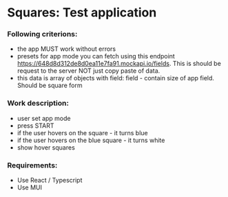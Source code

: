 # Squares: Test application

### Following criterions:

- the app MUST work without errors
- presets for app mode you can fetch using this endpoint https://648d8d312de8d0ea11e7fa91.mockapi.io/fields. This is should be request to the server NOT just copy paste of data.
- this data is array of objects with field: field - contain size of app field. Should be square form

### Work description:
- user set app mode
- press START
- if the user hovers on the square - it turns blue
- if the user hovers on the blue square - it turns white
- show hover squares

### Requirements:
- Use React / Typescript
- Use MUI
